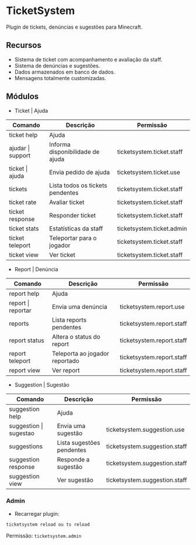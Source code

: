# TicketSystem
Plugin de tickets, denúncias e sugestões para Minecraft.

## Recursos

- Sistema de ticket com acompanhamento e avaliação da staff.
- Sistema de denúncias e sugestões.
- Dados armazenados em banco de dados.
- Mensagens totalmente customizadas.

## Módulos

- Ticket | Ajuda

| Comando | Descrição | Permissão |
| ------ | ------ | ----- |
| ticket help | Ajuda | 
| ajudar \| support | Informa disponibilidade de ajuda | ticketsystem.ticket.staff
| ticket \| ajuda | Envia pedido de ajuda | ticketsystem.ticket.use
| tickets | Lista todos os tickets pendentes | ticketsystem.ticket.staff
| ticket rate | Avaliar ticket | ticketsystem.ticket.staff
| ticket response | Responder ticket | ticketsystem.ticket.staff
| ticket stats | Estatísticas da staff | ticketsystem.ticket.admin
| ticket teleport | Teleportar para o jogador | ticketsystem.ticket.staff
| ticket view | Ver ticket | ticketsystem.ticket.staff

- Report | Denúncia

| Comando | Descrição | Permissão |
| ------ | ------ | ----- |
| report help | Ajuda |
| report \| reportar | Envia uma denúncia | ticketsystem.report.use
| reports | Lista reports pendentes | ticketsystem.report.staff
| report status | Altera o status do report | ticketsystem.report.staff
| report teleport | Teleporta ao jogador reportado | ticketsystem.report.staff
| report view | Ver report | ticketsystem.report.staff

- Suggestion | Sugestão

| Comando | Descrição | Permissão |
| ------ | ------ | ----- |
| suggestion help | Ajuda |
| suggestion \| sugestao | Envia uma sugestão | ticketsystem.suggestion.use
| suggestions | Lista sugestões pendentes | ticketsystem.suggestion.staff
| suggestion response | Responde a sugestão | ticketsystem.suggestion.staff
| suggestion view | Ver sugestão | ticketsystem.suggestion.staff

### Admin
- Recarregar plugin:
```sh
ticketsystem reload ou ts reload
```
Permissão: ```ticketsystem.admin```
